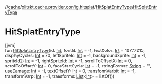 //[cache](../../../index.md)/[xlitekt.cache.provider.config.hitsplat](../index.md)/[HitSplatEntryType](index.md)/[HitSplatEntryType](-hit-splat-entry-type.md)

# HitSplatEntryType

[jvm]\
fun [HitSplatEntryType](-hit-splat-entry-type.md)(id: [Int](https://kotlinlang.org/api/latest/jvm/stdlib/kotlin/-int/index.html), fontId: [Int](https://kotlinlang.org/api/latest/jvm/stdlib/kotlin/-int/index.html) = -1, textColor: [Int](https://kotlinlang.org/api/latest/jvm/stdlib/kotlin/-int/index.html) = 16777215, displayCycles: [Int](https://kotlinlang.org/api/latest/jvm/stdlib/kotlin/-int/index.html) = 70, leftSpriteId: [Int](https://kotlinlang.org/api/latest/jvm/stdlib/kotlin/-int/index.html) = -1, backgroundSprite: [Int](https://kotlinlang.org/api/latest/jvm/stdlib/kotlin/-int/index.html) = -1, spriteId2: [Int](https://kotlinlang.org/api/latest/jvm/stdlib/kotlin/-int/index.html) = -1, rightSpriteId: [Int](https://kotlinlang.org/api/latest/jvm/stdlib/kotlin/-int/index.html) = -1, scrollToOffsetX: [Int](https://kotlinlang.org/api/latest/jvm/stdlib/kotlin/-int/index.html) = 0, scrollToOffsetY: [Int](https://kotlinlang.org/api/latest/jvm/stdlib/kotlin/-int/index.html) = 0, fadeStartCycle: [Int](https://kotlinlang.org/api/latest/jvm/stdlib/kotlin/-int/index.html) = -1, stringFormat: [String](https://kotlinlang.org/api/latest/jvm/stdlib/kotlin/-string/index.html) = &quot;&quot;, useDamage: [Int](https://kotlinlang.org/api/latest/jvm/stdlib/kotlin/-int/index.html) = -1, textOffsetY: [Int](https://kotlinlang.org/api/latest/jvm/stdlib/kotlin/-int/index.html) = 0, transformVarbit: [Int](https://kotlinlang.org/api/latest/jvm/stdlib/kotlin/-int/index.html) = -1, transformVarp: [Int](https://kotlinlang.org/api/latest/jvm/stdlib/kotlin/-int/index.html) = -1, transforms: [List](https://kotlinlang.org/api/latest/jvm/stdlib/kotlin.collections/-list/index.html)&lt;[Int](https://kotlinlang.org/api/latest/jvm/stdlib/kotlin/-int/index.html)&gt; = listOf())
